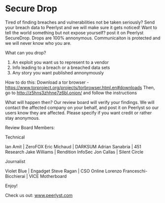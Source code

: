 # Secure Drop

Tired of finding breaches and vulnerabilities not be taken seriously? Send your breach data to Peerlyst and we will make sure it gets noticed! 
Want to tell the world something but not expose yourself? post it on Peerlyst SecureDrop. 
Drops are 100% annonymous. Communicaiton is protected and we will never know who you are.

What can you drop? 
1. An exploit you want us to represent to a vendor
2. Info leading to a breach or a breached data sets 
3. Any story you want published annonymously

How to do this:
Download a tor browser - https://www.torproject.org/projects/torbrowser.html.en#downloads
Then, go to http://z5hns3zhhne7z6bl.onion/ and follow the instructions

What will happen then?
Our review board will verify your findings. We will contact the affected company on your behalf, and post it on Peerlyst so our users know they are affected. Please specify if you want credit or rather stay anonymous.

Review Board Members:

Technical

Ian Amit | ZeroFOX
Eric Michaud | DARKSUM
Adrian Sanabria | 451 Research
Jake Williams | Rendition InfoSec
Jon Callas | Silent Circle


Journalist

Violet Blue | Engadget
Steve Ragan | CSO Online
Lorenzo Franceschi-Bicchierai | VICE Motherboard

Enjoy!

Check us out: www.peerlyst.com
